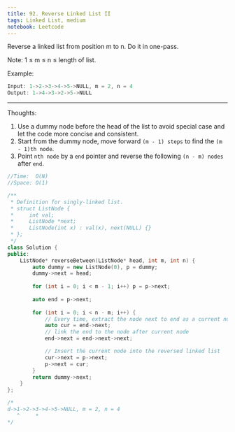 ```yaml
---
title: 92. Reverse Linked List II
tags: Linked List, medium
notebook: Leetcode
---
```


Reverse a linked list from position m to n. Do it in one-pass.

Note: 1 ≤ m ≤ n ≤ length of list.

Example:

```c++
Input: 1->2->3->4->5->NULL, m = 2, n = 4
Output: 1->4->3->2->5->NULL
```
----------
Thoughts:
1. Use a dummy node before the head of the list to avoid special case and let the code more concise and consistent.
2. Start from the dummy node, move forward `(m - 1) steps` to find the `(m - 1)th node`.
3. Point `nth node` by a `end` pointer and reverse the following `(n - m) nodes` after `end`.

```c++
//Time:  O(N)
//Space: O(1)

/**
 * Definition for singly-linked list.
 * struct ListNode {
 *     int val;
 *     ListNode *next;
 *     ListNode(int x) : val(x), next(NULL) {}
 * };
 */
class Solution {
public:
    ListNode* reverseBetween(ListNode* head, int m, int n) {
        auto dummy = new ListNode(0), p = dummy;
        dummy->next = head;
        
        for (int i = 0; i < m - 1; i++) p = p->next;
        
        auto end = p->next;
            
        for (int i = 0; i < n - m; i++) {
            // Every time, extract the node next to end as a current node, and remove it from it's original position
            auto cur = end->next;
            // link the end to the node after current node
            end->next = end->next->next;       

            // Insert the current node into the reversed linked list     
            cur->next = p->next;
            p->next = cur;
        }
        return dummy->next;
    }
};

/* 
d->1->2->3->4->5->NULL, m = 2, n = 4
   ^     *
*/
```